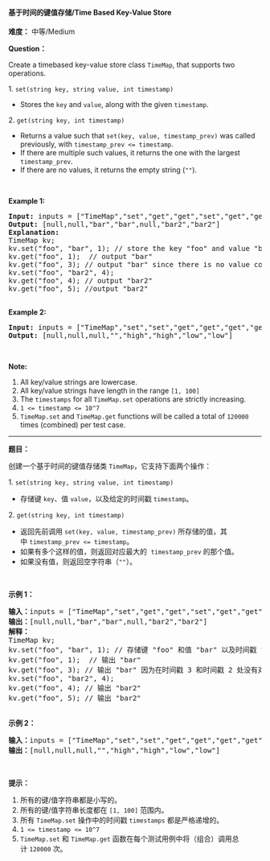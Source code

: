 #### 基于时间的键值存储/Time Based Key-Value Store
**难度：** 中等/Medium

**Question：** 

<p>Create a timebased key-value store class&nbsp;<code>TimeMap</code>, that supports two operations.</p>

<p>1. <code>set(string key, string value, int timestamp)</code></p>

<ul>
	<li>Stores the <code>key</code> and <code>value</code>, along with the given <code>timestamp</code>.</li>
</ul>

<p>2. <code>get(string key, int timestamp)</code></p>

<ul>
	<li>Returns a value such that <code>set(key, value, timestamp_prev)</code> was called previously, with <code>timestamp_prev &lt;= timestamp</code>.</li>
	<li>If there are multiple such values, it returns the one with the largest <code>timestamp_prev</code>.</li>
	<li>If there are no values, it returns the empty string (<code>&quot;&quot;</code>).</li>
</ul>

<p>&nbsp;</p>

<div>
<p><strong>Example 1:</strong></p>

<pre>
<strong>Input: </strong>inputs = <span id="example-input-1-1">[&quot;TimeMap&quot;,&quot;set&quot;,&quot;get&quot;,&quot;get&quot;,&quot;set&quot;,&quot;get&quot;,&quot;get&quot;]</span>, inputs = <span id="example-input-1-2">[[],[&quot;foo&quot;,&quot;bar&quot;,1],[&quot;foo&quot;,1],[&quot;foo&quot;,3],[&quot;foo&quot;,&quot;bar2&quot;,4],[&quot;foo&quot;,4],[&quot;foo&quot;,5]]</span>
<strong>Output: </strong><span id="example-output-1">[null,null,&quot;bar&quot;,&quot;bar&quot;,null,&quot;bar2&quot;,&quot;bar2&quot;]</span>
<strong>Explanation: </strong><span id="example-output-1">&nbsp; 
TimeMap kv; &nbsp; 
kv.set(&quot;foo&quot;, &quot;bar&quot;, 1); // store the key &quot;foo&quot; and value &quot;bar&quot; along with timestamp = 1 &nbsp; 
kv.get(&quot;foo&quot;, 1);  // output &quot;bar&quot; &nbsp; 
kv.get(&quot;foo&quot;, 3); // output &quot;bar&quot; since there is no value corresponding to foo at timestamp 3 and timestamp 2, then the only value is at timestamp 1 ie &quot;bar&quot; &nbsp; 
kv.set(&quot;foo&quot;, &quot;bar2&quot;, 4); &nbsp; 
kv.get(&quot;foo&quot;, 4); // output &quot;bar2&quot; &nbsp; 
kv.get(&quot;foo&quot;, 5); //output &quot;bar2&quot; &nbsp; 
</span>
</pre>

<div>
<p><strong>Example 2:</strong></p>

<pre>
<strong>Input: </strong>inputs = <span id="example-input-2-1">[&quot;TimeMap&quot;,&quot;set&quot;,&quot;set&quot;,&quot;get&quot;,&quot;get&quot;,&quot;get&quot;,&quot;get&quot;,&quot;get&quot;]</span>, inputs = <span id="example-input-2-2">[[],[&quot;love&quot;,&quot;high&quot;,10],[&quot;love&quot;,&quot;low&quot;,20],[&quot;love&quot;,5],[&quot;love&quot;,10],[&quot;love&quot;,15],[&quot;love&quot;,20],[&quot;love&quot;,25]]</span>
<strong>Output: </strong><span id="example-output-2">[null,null,null,&quot;&quot;,&quot;high&quot;,&quot;high&quot;,&quot;low&quot;,&quot;low&quot;]</span>
</pre>
</div>
</div>

<p>&nbsp;</p>

<p><strong>Note:</strong></p>

<ol>
	<li>All key/value strings are lowercase.</li>
	<li>All key/value strings have&nbsp;length in the range&nbsp;<code>[1, 100]</code></li>
	<li>The <code>timestamps</code> for all <code>TimeMap.set</code> operations are strictly increasing.</li>
	<li><code>1 &lt;= timestamp &lt;= 10^7</code></li>
	<li><code>TimeMap.set</code> and <code>TimeMap.get</code>&nbsp;functions will be called a total of <code>120000</code> times (combined) per test case.</li>
</ol>


------

**题目：** 
<p>创建一个基于时间的键值存储类&nbsp;<code>TimeMap</code>，它支持下面两个操作：</p>

<p>1. <code>set(string key, string value, int timestamp)</code></p>

<ul>
	<li>存储键&nbsp;<code>key</code>、值&nbsp;<code>value</code>，以及给定的时间戳&nbsp;<code>timestamp</code>。</li>
</ul>

<p>2. <code>get(string key, int timestamp)</code></p>

<ul>
	<li>返回先前调用&nbsp;<code>set(key, value, timestamp_prev)</code>&nbsp;所存储的值，其中&nbsp;<code>timestamp_prev &lt;= timestamp</code>。</li>
	<li>如果有多个这样的值，则返回对应最大的&nbsp;&nbsp;<code>timestamp_prev</code>&nbsp;的那个值。</li>
	<li>如果没有值，则返回空字符串（<code>&quot;&quot;</code>）。</li>
</ul>

<p>&nbsp;</p>

<p><strong>示例 1：</strong></p>

<pre><strong>输入：</strong>inputs = [&quot;TimeMap&quot;,&quot;set&quot;,&quot;get&quot;,&quot;get&quot;,&quot;set&quot;,&quot;get&quot;,&quot;get&quot;], inputs = [[],[&quot;foo&quot;,&quot;bar&quot;,1],[&quot;foo&quot;,1],[&quot;foo&quot;,3],[&quot;foo&quot;,&quot;bar2&quot;,4],[&quot;foo&quot;,4],[&quot;foo&quot;,5]]
<strong>输出：</strong>[null,null,&quot;bar&quot;,&quot;bar&quot;,null,&quot;bar2&quot;,&quot;bar2&quot;]
<strong>解释：</strong>&nbsp; 
TimeMap kv; &nbsp; 
kv.set(&quot;foo&quot;, &quot;bar&quot;, 1); // 存储键 &quot;foo&quot; 和值 &quot;bar&quot; 以及时间戳 timestamp = 1 &nbsp; 
kv.get(&quot;foo&quot;, 1);  // 输出 &quot;bar&quot; &nbsp; 
kv.get(&quot;foo&quot;, 3); // 输出 &quot;bar&quot; 因为在时间戳 3 和时间戳 2 处没有对应 &quot;foo&quot; 的值，所以唯一的值位于时间戳 1 处（即 &quot;bar&quot;） &nbsp; 
kv.set(&quot;foo&quot;, &quot;bar2&quot;, 4); &nbsp; 
kv.get(&quot;foo&quot;, 4); // 输出 &quot;bar2&quot; &nbsp; 
kv.get(&quot;foo&quot;, 5); // 输出 &quot;bar2&quot; &nbsp; 

</pre>

<p><strong>示例 2：</strong></p>

<pre><strong>输入：</strong>inputs = [&quot;TimeMap&quot;,&quot;set&quot;,&quot;set&quot;,&quot;get&quot;,&quot;get&quot;,&quot;get&quot;,&quot;get&quot;,&quot;get&quot;], inputs = [[],[&quot;love&quot;,&quot;high&quot;,10],[&quot;love&quot;,&quot;low&quot;,20],[&quot;love&quot;,5],[&quot;love&quot;,10],[&quot;love&quot;,15],[&quot;love&quot;,20],[&quot;love&quot;,25]]
<strong>输出：</strong>[null,null,null,&quot;&quot;,&quot;high&quot;,&quot;high&quot;,&quot;low&quot;,&quot;low&quot;]
</pre>

<p>&nbsp;</p>

<p><strong>提示：</strong></p>

<ol>
	<li>所有的键/值字符串都是小写的。</li>
	<li>所有的键/值字符串长度都在&nbsp;<code>[1, 100]</code>&nbsp;范围内。</li>
	<li>所有&nbsp;<code>TimeMap.set</code>&nbsp;操作中的时间戳&nbsp;<code>timestamps</code> 都是严格递增的。</li>
	<li><code>1 &lt;= timestamp &lt;= 10^7</code></li>
	<li><code>TimeMap.set</code> 和&nbsp;<code>TimeMap.get</code>&nbsp;函数在每个测试用例中将（组合）调用总计&nbsp;<code>120000</code> 次。</li>
</ol>


